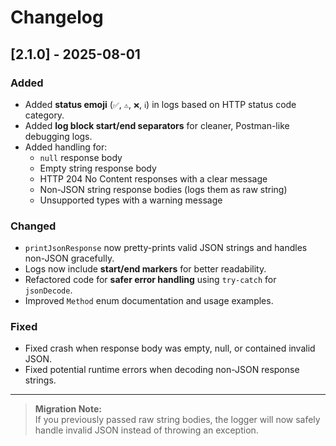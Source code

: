 # Changelog

## [2.1.0] - 2025-08-01
### Added
- Added **status emoji** (`✅`, `⚠️`, `❌`, `ℹ️`) in logs based on HTTP status code category.
- Added **log block start/end separators** for cleaner, Postman-like debugging logs.
- Added handling for:
    - `null` response body
    - Empty string response body
    - HTTP 204 No Content responses with a clear message
    - Non-JSON string response bodies (logs them as raw string)
    - Unsupported types with a warning message

### Changed
- `printJsonResponse` now pretty-prints valid JSON strings and handles non-JSON gracefully.
- Logs now include **start/end markers** for better readability.
- Refactored code for **safer error handling** using `try-catch` for `jsonDecode`.
- Improved `Method` enum documentation and usage examples.

### Fixed
- Fixed crash when response body was empty, null, or contained invalid JSON.
- Fixed potential runtime errors when decoding non-JSON response strings.

---

> **Migration Note:**  
> If you previously passed raw string bodies, the logger will now safely handle invalid JSON instead of throwing an exception.
